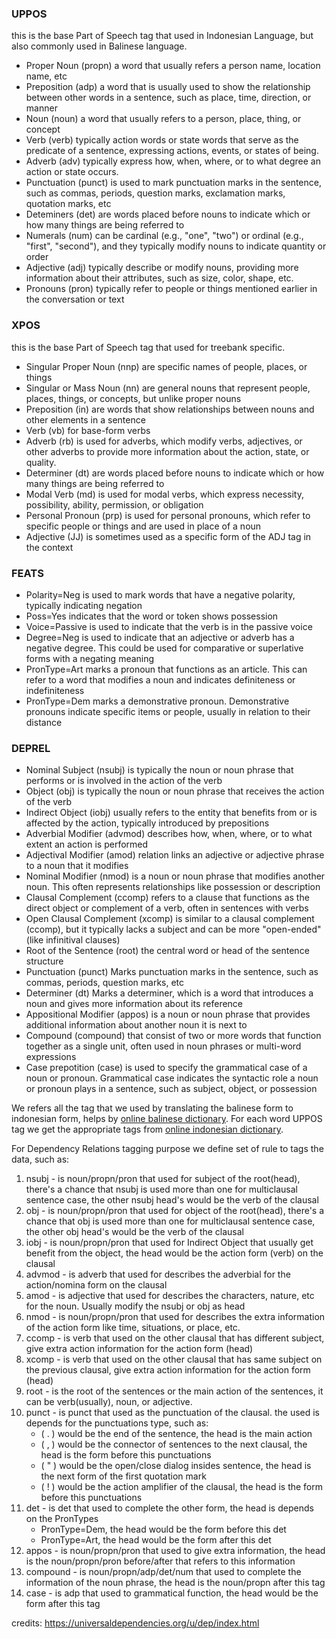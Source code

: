 ### UPPOS
this is the base Part of Speech tag that used in Indonesian Language, but also commonly used in Balinese language.
- Proper Noun (propn) a word that usually refers a person name, location name, etc
- Preposition (adp) a word that is usually used to show the relationship between other words in a sentence, such as place, time, direction, or manner
- Noun (noun) a word that usually refers to a person, place, thing, or concept
- Verb (verb) typically action words or state words that serve as the predicate of a sentence, expressing actions, events, or states of being.
- Adverb (adv) typically express how, when, where, or to what degree an action or state occurs.
- Punctuation (punct) is used to mark punctuation marks in the sentence, such as commas, periods, question marks, exclamation marks, quotation marks, etc
- Deteminers (det) are words placed before nouns to indicate which or how many things are being referred to
- Numerals (num) can be cardinal (e.g., "one", "two") or ordinal (e.g., "first", "second"), and they typically modify nouns to indicate quantity or order
- Adjective (adj) typically describe or modify nouns, providing more information about their attributes, such as size, color, shape, etc.
- Pronouns (pron) typically refer to people or things mentioned earlier in the conversation or text

### XPOS
this is the base Part of Speech tag that used for treebank specific.
- Singular Proper Noun (nnp) are specific names of people, places, or things
- Singular or Mass Noun (nn) are general nouns that represent people, places, things, or concepts, but unlike proper nouns
- Preposition (in) are words that show relationships between nouns and other elements in a sentence
- Verb (vb) for base-form verbs
- Adverb (rb) is used for adverbs, which modify verbs, adjectives, or other adverbs to provide more information about the action, state, or quality.
- Determiner (dt) are words placed before nouns to indicate which or how many things are being referred to
- Modal Verb (md) is used for modal verbs, which express necessity, possibility, ability, permission, or obligation
- Personal Pronoun (prp) is used for personal pronouns, which refer to specific people or things and are used in place of a noun
- Adjective (JJ) is sometimes used as a specific form of the ADJ tag in the context

### FEATS
- Polarity=Neg is used to mark words that have a negative polarity, typically indicating negation
- Poss=Yes indicates that the word or token shows possession
- Voice=Passive is used to indicate that the verb is in the passive voice
- Degree=Neg is used to indicate that an adjective or adverb has a negative degree. This could be used for comparative or superlative forms with a negating meaning
- PronType=Art  marks a pronoun that functions as an article. This can refer to a word that modifies a noun and indicates definiteness or indefiniteness
- PronType=Dem marks a demonstrative pronoun. Demonstrative pronouns indicate specific items or people, usually in relation to their distance

### DEPREL
- Nominal Subject (nsubj) is typically the noun or noun phrase that performs or is involved in the action of the verb
- Object (obj) is typically the noun or noun phrase that receives the action of the verb
- Indirect Object (iobj) usually refers to the entity that benefits from or is affected by the action, typically introduced by prepositions
- Adverbial Modifier (advmod) describes how, when, where, or to what extent an action is performed
- Adjectival Modifier (amod) relation links an adjective or adjective phrase to a noun that it modifies
- Nominal Modifier (nmod) is a noun or noun phrase that modifies another noun. This often represents relationships like possession or description
- Clausal Complement (ccomp) refers to a clause that functions as the direct object or complement of a verb, often in sentences with verbs
- Open Clausal Complement (xcomp) is similar to a clausal complement (ccomp), but it typically lacks a subject and can be more "open-ended" (like infinitival clauses)
- Root of the Sentence (root) the central word or head of the sentence structure
- Punctuation (punct) Marks punctuation marks in the sentence, such as commas, periods, question marks, etc
- Determiner (dt) Marks a determiner, which is a word that introduces a noun and gives more information about its reference
- Appositional Modifier (appos) is a noun or noun phrase that provides additional information about another noun it is next to
- Compound (compound) that consist of two or more words that function together as a single unit, often used in noun phrases or multi-word expressions
- Case prepotition (case) is used to specify the grammatical case of a noun or pronoun. Grammatical case indicates the syntactic role a noun or pronoun plays in a sentence, such as subject, object, or possession

We refers all the tag that we used by translating the balinese form to indonesian form, helps by [online balinese dictionary](https://www.kamusbali.net/). For each word UPPOS tag we get the appropriate tags from [online indonesian dictionary](https://kbbi.web.id/).

For Dependency Relations tagging purpose we define set of rule to tags the data, such as:
1. nsubj - is noun/propn/pron that used for subject of the root(head), there's a chance that nsubj is used more than one for multiclausal sentence case, the other nsubj head's would be the verb of the clausal
2. obj - is noun/propn/pron that used for object of the root(head), there's a chance that obj is used more than one for multiclausal sentence case, the other obj head's would be the verb of the clausal
3. iobj - is noun/propn/pron that used for Indirect Object that usually get benefit from the object, the head would be the action form (verb) on the clausal
4. advmod - is adverb that used for describes the adverbial for the action/nomina form on the clausal
5. amod - is adjective that used for describes the characters, nature, etc for the noun. Usually modify the nsubj or obj as head
6. nmod - is noun/propn/pron that used for describes the extra information of the action form like time, situations, or place, etc.
7. ccomp - is verb that used on the other clausal that has different subject, give extra action information for the action form (head)
8. xcomp - is verb that used on the other clausal that has same subject on the previous clausal, give extra action information for the action form (head)
9. root - is the root of the sentences or the main action of the sentences, it can be verb(usually), noun, or adjective.
10. punct - is punct that used as the punctuation of the clausal. the used is depends for the punctuations type, such as:
    - ( . ) would be the end of the sentence, the head is the main action
    - ( , ) would be the connector of sentences to the next clausal, the head is the form before this punctuations
    - ( " ) would be the open/close dialog insides sentence, the head is the next form of the first quotation mark
    - ( ! ) would be the action amplifier of the clausal, the head is the form before this punctuations
11. det - is det that used to complete the other form, the head is depends on the PronTypes
    - PronType=Dem, the head would be the form before this det
    - PronType=Art, the head would be the form after this det
13. appos - is noun/propn/pron that used to give extra information, the head is the noun/propn/pron before/after that refers to this information
14. compound - is noun/propn/adp/det/num that used to complete the information of the noun phrase, the head is the noun/propn after this tag
15. case - is adp that used to grammatical function, the head would be the form after this tag


credits: https://universaldependencies.org/u/dep/index.html
